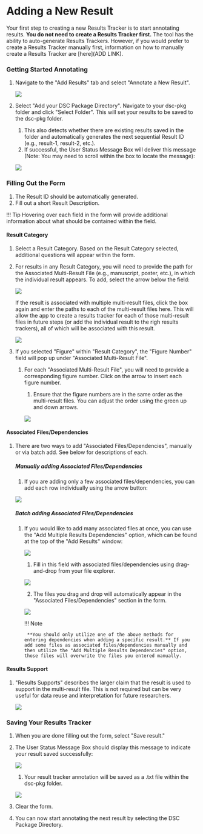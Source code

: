 # Adding a New Result

Your first step to creating a new Results Tracker is to start annotating results. **You do not need to create a Results Tracker first.** The tool has the ability to auto-generate Results Trackers. However, if you would prefer to create a Results Tracker manually first, information on how to manually create a Results Tracker are [here](ADD LINK).

### Getting Started Annotating

1. Navigate to the "Add Results" tab and select "Annotate a New Result".
    
    ![](../app-screenshots/annotate-result.PNG)

2. Select "Add your DSC Package Directory". Navigate to your dsc-pkg folder and click "Select Folder". This will set your results to be saved to the dsc-pkg folder.
    1. This also detects whether there are existing results saved in the folder and automatically generates the next sequential Result ID (e.g., result-1, result-2, etc.).
    2. If successful, the User Status Message Box will deliver this message (Note: You may need to scroll within the box to locate the message):

    ![](../app-screenshots/usmb-results-track-1.PNG)
    
### Filling Out the Form
        
1. The Result ID should be automatically generated.
2. Fill out a short Result Description.

!!! Tip
    Hovering over each field in the form will provide additional information about what should be contained within the field.

#### Result Category

1. Select a Result Category. Based on the Result Category selected, additional questions will appear within the form.
2. For results in any Result Category, you will need to provide the path for the Associated Multi-Result File (e.g., manuscript, poster, etc.), in which the individual result appears. To add, select the arrow below the field:

    ![](../app-screenshots/assoc-multi-result-file-2.PNG)
        
    If the result is associated with multiple multi-result files, click the box again and enter the paths to each of the multi-result files here. This will allow the app to create a results tracker for each of those multi-result files in future steps (or add the individual result to the righ results trackers), all of which will be associated with this result.

    ![](../app-screenshots/assoc-multi-result-file-multi.PNG)
        
3. If you selected "Figure" within "Result Category", the "Figure Number" field will pop up under "Associated Multi-Result File".
    1. For each "Associated Multi-Result File", you will need to provide a corresponding figure number. Click on the arrow to insert each figure number. 
        1. Ensure that the figure numbers are in the same order as the multi-result files. You can adjust the order using the green up and down arrows.
            
        ![](../app-screenshots/figure-num.PNG)
        
#### Associated Files/Dependencies

1. There are two ways to add "Associated Files/Dependencies", manually or via batch add. See below for descriptions of each.

    ##### Manually adding Associated Files/Dependencies

    1. If you are adding only a few associated files/dependencies, you can add each row individually using the arrow button:

    ![](../app-screenshots//results-assoc-single.PNG)

    ##### Batch adding Associated Files/Dependencies

    1. If you would like to add many associated files at once, you can use the "Add Multiple Results Dependencies" option, which can be found at the top of the "Add Results" window:

        ![](../app-screenshots/multi-depend-add.PNG)

        1. Fill in this field with associated files/dependencies using drag-and-drop from your file explorer.

        ![](../app-screenshots/results-multi-depend.PNG)

        2. The files you drag and drop will automatically appear in the "Associated Files/Dependencies" section in the form.

        ![](../app-screenshots/results-multi-auto.PNG)

        !!! Note

            **You should only utilize one of the above methods for entering dependencies when adding a specific result.** If you add some files as associated files/dependencies manually and then utilize the "Add Multiple Results Dependencies" option, those files will overwrite the files you entered manually.

#### Results Support

1. "Results Supports" describes the larger claim that the result is used to support in the multi-result file. This is not required but can be very useful for data reuse and interpretation for future researchers.

    ![](../app-screenshots/results-support.PNG)

### Saving Your Results Tracker

1. When you are done filling out the form, select "Save result."
2. The User Status Message Box should display this message to indicate your result saved successfully:

    ![](../app-screenshots/usmb-results-save.PNG)

    1. Your result tracker annotation will be saved as a .txt file within the dsc-pkg folder.

    ![](../app-screenshots/result-track-output.PNG)

3. Clear the form.
4. You can now start annotating the next result by selecting the DSC Package Directory.


            